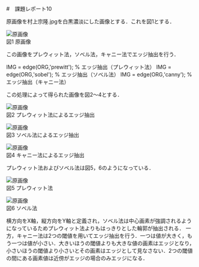 #　課題レポート10

原画像を村上宗隆.jpgを白黒濃淡にした画像とする．これを図1とする．

![原画像](https://github.com/Kobayashi-Takahiro-Training/FILE/blob/master/kadai3.jpg)  
図1 原画像

この画像をプレウィット法，ソベル法，キャニー法でエッジ抽出を行う．

IMG = edge(ORG,'prewitt'); % エッジ抽出（プレウィット法）
IMG = edge(ORG,'sobel'); % エッジ抽出（ソベル法）
IMG = edge(ORG,'canny'); % エッジ抽出（キャニー法）

この処理によって得られた画像を図2～4とする．

![原画像](https://github.com/Kobayashi-Takahiro-Training/FILE/blob/master/プレウィット.jpg)  
図2 プレウィット法によるエッジ抽出

![原画像](https://github.com/Kobayashi-Takahiro-Training/FILE/blob/master/ソベル.jpg)  
図3 ソベル法によるエッジ抽出

![原画像](https://github.com/Kobayashi-Takahiro-Training/FILE/blob/master/キャニー.jpg)  
図4 キャニー法によるエッジ抽出

プレウィット法およびソベル法は図5，6のようになっている．

![原画像](https://github.com/Kobayashi-Takahiro-Training/FILE/blob/master/プレウィット.png)  
図5 プレウィット法

![原画像](https://github.com/Kobayashi-Takahiro-Training/FILE/blob/master/ソベル.png)  
図6 ソベル法

横方向をX軸，縦方向をY軸と定義され，ソベル法は中心画素が強調されるようになっているためプレウィット法よりもはっきりとした輪郭が抽出される．
一方，キャニー法は2つの閾値を用いてエッジ抽出を行う．一つは値が大きく，もう一つは値が小さい．大きいほうの閾値よりも大きな値の画素はエッジとなり，小さいほうの閾値より小さいとその画素はエッジとして見なさない．2つの閾値の間にある画素値は近傍がエッジの場合のみエッジになる．
